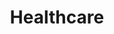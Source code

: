 ---
layout: posts_by_category
categories: healthcare
title: Healthcare
permalink: /category/healthcare
---